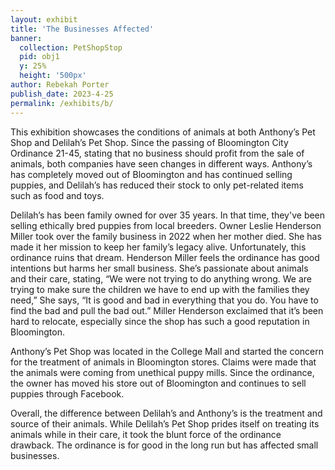 ```yaml
---
layout: exhibit
title: 'The Businesses Affected'
banner:
  collection: PetShopStop
  pid: obj1
  y: 25%
  height: '500px'
author: Rebekah Porter
publish_date: 2023-4-25
permalink: /exhibits/b/
---
```


This exhibition showcases the conditions of animals at both Anthony’s Pet Shop and Delilah’s Pet Shop. Since the passing of Bloomington City Ordinance 21-45, stating that no business should profit from the sale of animals, both companies have seen changes in different ways. Anthony’s has completely moved out of Bloomington and has continued selling puppies, and Delilah’s has reduced their stock to only pet-related items such as food and toys. 

Delilah’s has been family owned for over 35 years. In that time, they've been selling ethically bred puppies from local breeders. Owner Leslie Henderson Miller took over the family business in 2022 when her mother died. She has made it her mission to keep her family’s legacy alive. Unfortunately, this ordinance ruins that dream. Henderson Miller feels the ordinance has good intentions but harms her small business. She’s passionate about animals and their care, stating, “We were not trying to do anything wrong. We are trying to make sure the children we have to end up with the families they need,” She says, “It is good and bad in everything that you do. You have to find the bad and pull the bad out.” Miller Henderson exclaimed that it’s been hard to relocate, especially since the shop has such a good reputation in Bloomington. 

Anthony’s Pet Shop was located in the College Mall and started the concern for the treatment of animals in Bloomington stores. Claims were made that the animals were coming from unethical puppy mills. Since the ordinance, the owner has moved his store out of Bloomington and continues to sell puppies through Facebook.

Overall, the difference between Delilah’s and Anthony’s is the treatment and source of their animals. While Delilah’s Pet Shop prides itself on treating its animals while in their care, it took the blunt force of the ordinance drawback. The ordinance is for good in the long run but has affected small businesses.
